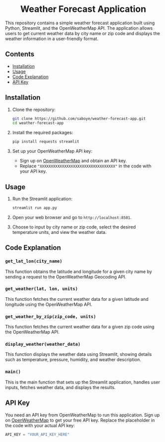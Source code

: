 <div align="center">
  <h1>Weather Forecast Application</h1>
</div>

This repository contains a simple weather forecast application built using Python, Streamlit, and the OpenWeatherMap API. The application allows users to get current weather data by city name or zip code and displays the weather information in a user-friendly format.

## Contents

- [Installation](#installation)
- [Usage](#usage)
- [Code Explanation](#code-explanation)
- [API Key](#api-key)


## Installation

1. Clone the repository:
    ```sh
    git clone https://github.com/saboye/weather-forecast-app.git
    cd weather-forecast-app
    ```

2. Install the required packages:
    ```sh
    pip install requests streamlit
    ```

3. Set up your OpenWeatherMap API key:
    - Sign up on [OpenWeatherMap](https://openweathermap.org/) and obtain an API key.
    - Replace `"XXXXXXXXXXXXXXXXXXXXXXXXXXXXXXXXXX"` in the code with your API key.

## Usage

1. Run the Streamlit application:
    ```sh
    streamlit run app.py
    ```

2. Open your web browser and go to `http://localhost:8501`.

3. Choose to input by city name or zip code, select the desired temperature units, and view the weather data.

## Code Explanation

### `get_lat_lon(city_name)`

This function obtains the latitude and longitude for a given city name by sending a request to the OpenWeatherMap Geocoding API.

### `get_weather(lat, lon, units)`

This function fetches the current weather data for a given latitude and longitude using the OpenWeatherMap API.

### `get_weather_by_zip(zip_code, units)`

This function fetches the current weather data for a given zip code using the OpenWeatherMap API.

### `display_weather(weather_data)`

This function displays the weather data using Streamlit, showing details such as temperature, pressure, humidity, and weather description.

### `main()`

This is the main function that sets up the Streamlit application, handles user inputs, fetches weather data, and displays the results.

## API Key

You need an API key from OpenWeatherMap to run this application. Sign up on [OpenWeatherMap](https://openweathermap.org/) to get your free API key. Replace the placeholder in the code with your actual API key:

```python
API_KEY = "YOUR_API_KEY_HERE"
